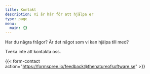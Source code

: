 ```yaml
---
title: Kontakt
description: Vi är här för att hjälpa er
type: page
menu:
  main: {}
---
```


Har du några frågor? Är det något som vi kan hjälpa till med?

Tveka inte att kontakta oss.

{{< form-contact action="https://formspree.io/feedback@thenatureofsoftware.se"  >}}
